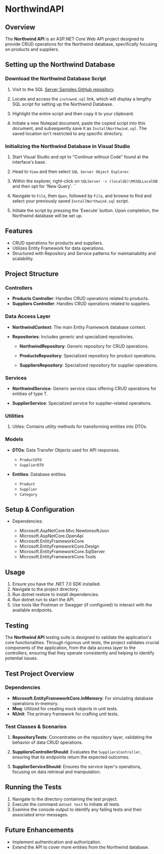 # NorthwindAPI

## **Overview**

The **Northwind API** is an ASP.NET Core Web API project designed to provide CRUD operations for the Northwind database, specifically focusing on products and suppliers.

## **Setting up the Northwind Database**

### Download the Northwind Database Script

1. Visit to the SQL [Server Samples GitHub repository](https://github.com/microsoft/sql-server-samples/tree/master/samples/databases/northwind-pubs).

2. Locate and access the `instnwnd.sql` link, which will display a lengthy SQL script for setting up the Northwind Database.

3. Highlight the entire script and then copy it to your clipboard.

4. Initiate a new Notepad document, paste the copied script into this document, and subsequently save it as `InstallNorthwind.sql`. The saved location isn't restricted to any specific directory.

### Initializing the Northwind Database in Visual Studio

1. Start Visual Studio and opt to "Continue without Code" found at the interface's base.

2. Head to `View` and then select `SQL Server Object Explorer`.

3. Within the explorer, right-click on `SQLServer -> (localdb)\MSSQLLocalDB` and then opt for 'New Query'.
``
4. Navigate to `File`, then `Open`, followed by `File`, and browse to find and select your previously saved `InstallNorthwind.sql` script.

5. Initiate the script by pressing the 'Execute' button. Upon completion, the Northwind database will be set up.


## **Features**

- CRUD operations for products and suppliers.
- Utilizes Entity Framework for data operations.
- Structured with Repository and Service patterns for maintainability and scalability.

## Project Structure

### **Controllers**

- **Products Controller**: Handles CRUD operations related to products.
- **Suppliers Controller**: Handles CRUD operations related to suppliers.

### **Data Access Layer**

- **NorthwindContext**: The main Entity Framework database context.

- **Repositories**: Includes generic and specialized repositories.

  * **NorthwindRepository<T>**: Generic repository for CRUD operations.

  * **ProductsRepository**: Specialized repository for product operations.

  * **SuppliersRepository**: Specialized repository for supplier operations.

### **Services**

-  **NorthwindService<T>**: Generic service class offering CRUD operations for entities of type T.

-  **SupplierService**: Specialized service for supplier-related operations.

### **Utilities**

1. Utiles: Contains utility methods for transforming entities into DTOs.

### **Models**

 - **DTOs**: Data Transfer Objects used for API responses.
   * `ProductDTO`
   * `SupplierDTO`

- **Entities**: Database entities.

   * `Product`
   * `Supplier`
   * `Category`

## Setup & Configuration

* Dependencies:

   * Microsoft.AspNetCore.Mvc.NewtonsoftJson
   * Microsoft.AspNetCore.OpenApi
   * Microsoft.EntityFrameworkCore
   * Microsoft.EntityFrameworkCore.Design
   * Microsoft.EntityFrameworkCore.SqlServer
   * Microsoft.EntityFrameworkCore.Tools

## Usage

1. Ensure you have the .NET 7.0 SDK installed.
2. Navigate to the project directory.
3. Run dotnet restore to install dependencies.
4. Run dotnet run to start the API.
5. Use tools like Postman or Swagger (if configured) to interact with the available endpoints.

## Testing 

The **Northwind API** testing suite is designed to validate the application's core functionalities. Through rigorous unit tests, the project validates crucial components of the application, from the data access layer to the controllers, ensuring that they operate consistently and helping to identify potential issues.

## Test Project Overview

### Dependencies

- **Microsoft.EntityFrameworkCore.InMemory**: For simulating database operations in-memory.
- **Moq**: Utilized for creating mock objects in unit tests.
- **NUnit**: The primary framework for crafting unit tests.


### Test Classes & Scenarios

1. **RepositoryTests**: Concentrates on the repository layer, validating the behavior of data CRUD operations.
   
2. **SuppliersControllerShould**: Evaluates the `SuppliersController`, ensuring that its endpoints return the expected outcomes.

3. **SupplierServiceShould**: Ensures the service layer's operations, focusing on data retrieval and manipulation.


## Running the Tests

1. Navigate to the directory containing the test project.
2. Execute the command `dotnet test` to initiate all tests.
3. Examine the console output to identify any failing tests and their associated error messages.


## Future Enhancements
* Implement authentication and authorization.
* Extend the API to cover more entities from the Northwind database.
